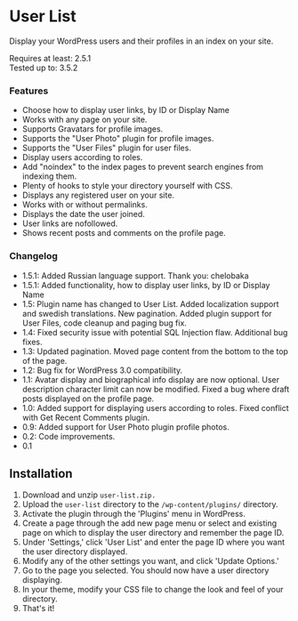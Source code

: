 # User List

Display your WordPress users and their profiles in an index on your site.

Requires at least: 2.5.1  
Tested up to: 3.5.2

### Features

* Choose how to display user links, by ID or Display Name
* Works with any page on your site. 
* Supports Gravatars for profile images.
* Supports the "User Photo" plugin for profile images. 
* Supports the "User Files" plugin for user files.
* Display users according to roles.
* Add "noindex" to the index pages to prevent search engines from indexing them. 
* Plenty of hooks to style your directory yourself with CSS. 
* Displays any registered user on your site.
* Works with or without permalinks. 
* Displays the date the user joined.
* User links are nofollowed. 
* Shows recent posts and comments on the profile page.

### Changelog

* 1.5.1: Added Russian language support. Thank you: chelobaka
* 1.5.1: Added functionality, how to display user links, by ID or Display Name
* 1.5: Plugin name has changed to User List. Added localization support and swedish translations. New pagination. Added plugin support for User Files, code cleanup and paging bug fix.
* 1.4: Fixed security issue with potential SQL Injection flaw. Additional bug fixes.
* 1.3: Updated pagination. Moved page content from the bottom to the top of the page.
* 1.2: Bug fix for WordPress 3.0 compatibility.
* 1.1: Avatar display and biographical info display are now optional. User description character limit can now be modified. Fixed a bug where draft posts displayed on the profile page.
* 1.0: Added support for displaying users according to roles. Fixed conflict with Get Recent Comments plugin.
* 0.9: Added support for User Photo plugin profile photos.
* 0.2: Code improvements.
* 0.1

## Installation

1. Download and unzip `user-list.zip.`
1. Upload the `user-list` directory to the `/wp-content/plugins/` directory.
1. Activate the plugin through the 'Plugins' menu in WordPress.
1. Create a page through the add new page menu or select and existing page on which to display the user directory and remember the page ID.
1. Under 'Settings,' click 'User List' and enter the page ID where you want the user directory displayed.
1. Modify any of the other settings you want, and click 'Update Options.' 
1. Go to the page you selected. You should now have a user directory displaying.
1. In your theme, modify your CSS file to change the look and feel of your directory.
1. That's it!
